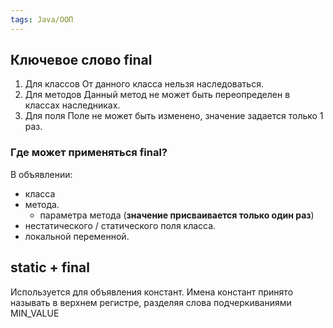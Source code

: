 ```yaml
---
tags: Java/ООП
--- 
```

## Ключевое слово final
1. Для классов
От данного класса нельзя наследоваться.
2. Для методов
Данный метод не может быть переопределен в классах наследниках.
3. Для поля
Поле не может быть изменено, значение задается только 1 раз.
### Где может применяться final?
В объявлении:
- класса
- метода.
	- параметра метода (**значение присваивается только один раз**)
-  нестатического / статического поля класса.
-   локальной переменной.

## static + final
Используется для объявления констант. Имена констант принято называть в верхнем регистре, разделяя слова подчеркиваниями MIN_VALUE

